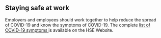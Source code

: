 ##  Staying safe at work

Employers and employees should work together to help reduce the spread of
COVID-19 and know the symptoms of COVID-19. The complete [ list of COVID-19
symptoms ](https://www2.hse.ie/conditions/coronavirus/symptoms.html) is
available on the HSE Website.
